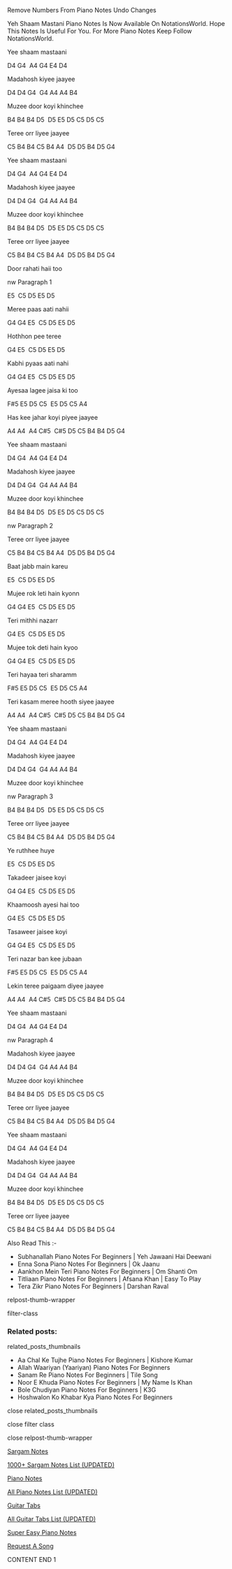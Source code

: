 
Remove Numbers From Piano Notes
Undo Changes

Yeh Shaam Mastani Piano Notes Is Now Available On NotationsWorld. Hope This Notes Is Useful For You. For More Piano Notes Keep Follow NotationsWorld.

Yee shaam mastaani

D4 G4  A4 G4 E4 D4

Madahosh kiyee jaayee

D4 D4 G4  G4 A4 A4 B4

Muzee door koyi khinchee

B4 B4 B4 D5  D5 E5 D5 C5 D5 C5

Teree orr liyee jaayee

C5 B4 B4 C5 B4 A4  D5 D5 B4 D5 G4

Yee shaam mastaani

D4 G4  A4 G4 E4 D4

Madahosh kiyee jaayee

D4 D4 G4  G4 A4 A4 B4

Muzee door koyi khinchee

B4 B4 B4 D5  D5 E5 D5 C5 D5 C5

Teree orr liyee jaayee

C5 B4 B4 C5 B4 A4  D5 D5 B4 D5 G4

Door rahati haii too

nw Paragraph 1

E5  C5 D5 E5 D5

Meree paas aati nahii

G4 G4 E5  C5 D5 E5 D5

Hothhon pee teree

G4 E5  C5 D5 E5 D5

Kabhi pyaas aati nahi

G4 G4 E5  C5 D5 E5 D5

Ayesaa lagee jaisa ki too

F#5 E5 D5 C5  E5 D5 C5 A4

Has kee jahar koyi piyee jaayee

A4 A4  A4 C#5  C#5 D5 C5 B4 B4 D5 G4

Yee shaam mastaani

D4 G4  A4 G4 E4 D4

Madahosh kiyee jaayee

D4 D4 G4  G4 A4 A4 B4

Muzee door koyi khinchee

B4 B4 B4 D5  D5 E5 D5 C5 D5 C5

nw Paragraph 2

Teree orr liyee jaayee

C5 B4 B4 C5 B4 A4  D5 D5 B4 D5 G4

Baat jabb main kareu

E5  C5 D5 E5 D5

Mujee rok leti hain kyonn

G4 G4 E5  C5 D5 E5 D5

Teri mithhi nazarr

G4 E5  C5 D5 E5 D5

Mujee tok deti hain kyoo

G4 G4 E5  C5 D5 E5 D5

Teri hayaa teri sharamm

F#5 E5 D5 C5  E5 D5 C5 A4

Teri kasam meree hooth siyee jaayee

A4 A4  A4 C#5  C#5 D5 C5 B4 B4 D5 G4

Yee shaam mastaani

D4 G4  A4 G4 E4 D4

Madahosh kiyee jaayee

D4 D4 G4  G4 A4 A4 B4

Muzee door koyi khinchee

nw Paragraph 3

B4 B4 B4 D5  D5 E5 D5 C5 D5 C5

Teree orr liyee jaayee

C5 B4 B4 C5 B4 A4  D5 D5 B4 D5 G4

Ye ruthhee huye

E5  C5 D5 E5 D5

Takadeer jaisee koyi

G4 G4 E5  C5 D5 E5 D5

Khaamoosh ayesi hai too

G4 E5  C5 D5 E5 D5

Tasaweer jaisee koyi

G4 G4 E5  C5 D5 E5 D5

Teri nazar ban kee jubaan

F#5 E5 D5 C5  E5 D5 C5 A4

Lekin teree paigaam diyee jaayee

A4 A4  A4 C#5  C#5 D5 C5 B4 B4 D5 G4

Yee shaam mastaani

D4 G4  A4 G4 E4 D4

nw Paragraph 4

Madahosh kiyee jaayee

D4 D4 G4  G4 A4 A4 B4

Muzee door koyi khinchee

B4 B4 B4 D5  D5 E5 D5 C5 D5 C5

Teree orr liyee jaayee

C5 B4 B4 C5 B4 A4  D5 D5 B4 D5 G4

Yee shaam mastaani

D4 G4  A4 G4 E4 D4

Madahosh kiyee jaayee

D4 D4 G4  G4 A4 A4 B4

Muzee door koyi khinchee

B4 B4 B4 D5  D5 E5 D5 C5 D5 C5

Teree orr liyee jaayee

C5 B4 B4 C5 B4 A4  D5 D5 B4 D5 G4

Also Read This :-

* Subhanallah Piano Notes For Beginners | Yeh Jawaani Hai Deewani
* Enna Sona Piano Notes For Beginners | Ok Jaanu
* Aankhon Mein Teri Piano Notes For Beginners | Om Shanti Om
* Titliaan Piano Notes For Beginners | Afsana Khan | Easy To Play
* Tera Zikr Piano Notes For Beginners | Darshan Raval

relpost-thumb-wrapper

filter-class

### Related posts:

related_posts_thumbnails

* Aa Chal Ke Tujhe Piano Notes For Beginners | Kishore Kumar
* Allah Waariyan (Yaariyan) Piano Notes For Beginners
* Sanam Re Piano Notes For Beginners | Tile Song
* Noor E Khuda Piano Notes For Beginners | My Name Is Khan
* Bole Chudiyan Piano Notes For Beginners | K3G
* Hoshwalon Ko Khabar Kya Piano Notes For Beginners

close related_posts_thumbnails

close filter class

close relpost-thumb-wrapper

[Sargam Notes](https://www.notationsworld.com/sargam-notes.html)

[1000+ Sargam Notes List (UPDATED)](https://www.notationsworld.com/all-songs-list-sargam-notes.html)

[Piano Notes](https://www.notationsworld.com/piano-notes.html)

[All Piano Notes List (UPDATED)](https://www.notationsworld.com/all-songs-list-piano-notes.html)

[Guitar Tabs](https://www.notationsworld.com/guitar-tabs.html)

[All Guitar Tabs List (UPDATED)](https://www.notationsworld.com/all-songs-list-guitar-tabs.html)

[Super Easy Piano Notes](https://studywall.in/)

[Request A Song](https://www.notationsworld.com/request-a-song.html)

CONTENT END 1

